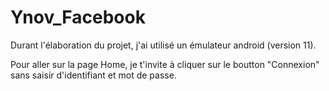 # Ynov_Facebook

Durant l'élaboration du projet, j'ai utilisé un émulateur android (version 11).

Pour aller sur la page Home, je t'invite à cliquer sur le boutton "Connexion" sans saisir d'identifiant et mot de passe.
